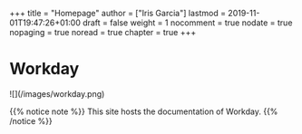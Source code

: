+++
title = "Homepage"
author = ["Iris Garcia"]
lastmod = 2019-11-01T19:47:26+01:00
draft = false
weight = 1
nocomment = true
nodate = true
nopaging = true
noread = true
chapter = true
+++

<h1>Workday</h1>
![](/images/workday.png)

{{% notice note %}}
This site hosts the documentation of Workday.
{{% /notice %}}
